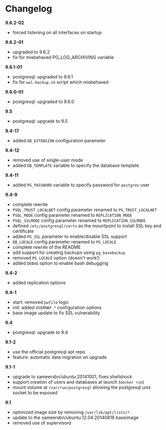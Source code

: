 # Changelog

**9.6.2-02**
- forced listening on all interfaces on startup

**9.6.2-01**
- upgraded to 9.6.2
- fix for misbehaved PG_LOG_ARCHIVING variable

**9.6.1-01**
- postgresql: upgraded to 9.6.1
- fix for `wal-backup.sh` script which misbehaved

**9.6.0-01**
- postgresql: upgraded to 9.6.0

**9.5**
- postgresql: upgrade to 9.5

**9.4-17**
- added `DB_EXTENSION` configuration parameter

**9.4-12**
- removed use of single-user mode
- added `DB_TEMPLATE` variable to specify the database template

**9.4-11**
- added `PG_PASSWORD` variable to specify password for `postgres` user

**9.4-9**
- complete rewrite
- `PSQL_TRUST_LOCALNET` config parameter renamed to `PG_TRUST_LOCALNET`
- `PSQL_MODE` config parameter renamed to `REPLICATION_MODE`
- `PSQL_SSLMODE` config parameter renamed to `REPLICATION_SSLMODE`
- defined `/etc/postgresql/certs` as the mountpoint to install SSL key and certificate
- added `PG_SSL` parameter to enable/disable SSL support
- `DB_LOCALE` config parameter renamed to `PG_LOCALE`
- complete rewrite of the README
- add support for creating backups using `pg_basebackup`
- removed `PG_LOCALE` option (doesn't work!)
- added `DEBUG` option to enable bash debugging

**9.4-2**
- added replication options

**9.4-1**
- start: removed `pwfile` logic
- init: added `USERMAP_*` configuration options
- base image update to fix SSL vulnerability

**9.4**
- postgresql: upgrade to 9.4

**9.1-2**
- use the official postgresql apt repo
- feature: automatic data migration on upgrade

**9.1-1**
- upgrade to sameersbn/ubuntu:20141001, fixes shellshock
- support creation of users and databases at launch (`docker run`)
- mount volume at `/var/run/postgresql` allowing the postgresql unix socket to be exposed

**9.1**
- optimized image size by removing `/var/lib/apt/lists/*`.
- update to the sameersbn/ubuntu:12.04.20140818 baseimage
- removed use of supervisord
